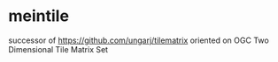 # meintile
successor of https://github.com/ungarj/tilematrix oriented on OGC Two Dimensional Tile Matrix Set

